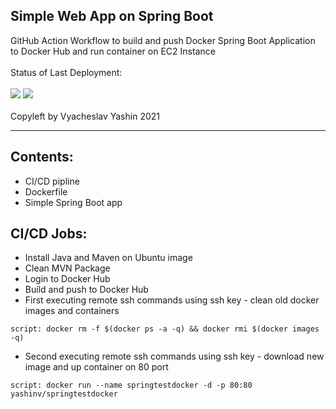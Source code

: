 ## Simple Web App on Spring Boot
GitHub Action Workflow to build and push Docker Spring Boot Application to Docker Hub and run container on EC2 Instance<br><br>
Status of Last Deployment:<br></br>
<img src="https://github.com/vyashin-devops/Spring_Boot_Test/workflows/Docker main Java CI with Maven/badge.svg?branch=main"> ![](https://img.shields.io/badge/vyashin-Spring_Boot_Test-brightgreen)<br><br>
Copyleft by Vyacheslav Yashin 2021
***
## Contents:
- CI/CD pipline
- Dockerfile
- Simple Spring Boot app

## CI/CD Jobs:
- Install Java and Maven on Ubuntu image
- Clean MVN Package
- Login to Docker Hub
- Build and push to Docker Hub
- First executing remote ssh commands using ssh key - clean old docker images and containers
```
script: docker rm -f $(docker ps -a -q) && docker rmi $(docker images -q)
```
- Second executing remote ssh commands using ssh key - download new image and up container on 80 port
```
script: docker run --name springtestdocker -d -p 80:80 yashinv/springtestdocker
```
